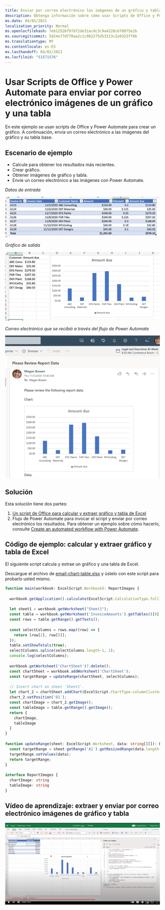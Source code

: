 ```yaml
---
title: Enviar por correo electrónico las imágenes de un gráfico y tabla de Excel
description: Obtenga información sobre cómo usar Scripts de Office y Power Automate para extraer y enviar por correo electrónico las imágenes de un gráfico y tabla de Excel.
ms.date: 04/01/2021
localization_priority: Normal
ms.openlocfilehash: 7eb12526f97d72de31acdc3c9a4228c670875e2b
ms.sourcegitcommit: 5d24e77df70aa2c1c982275d53213c2a9323ff86
ms.translationtype: MT
ms.contentlocale: es-ES
ms.lasthandoff: 04/02/2021
ms.locfileid: "51571576"
---
```

# <a name="use-office-scripts-and-power-automate-to-email-images-of-a-chart-and-table"></a>Usar Scripts de Office y Power Automate para enviar por correo electrónico imágenes de un gráfico y una tabla

En este ejemplo se usan scripts de Office y Power Automate para crear un gráfico. A continuación, envía un correo electrónico a las imágenes del gráfico y su tabla base.

## <a name="example-scenario"></a>Escenario de ejemplo

* Calcule para obtener los resultados más recientes.
* Crear gráfico.
* Obtener imágenes de gráfico y tabla.
* Envíe un correo electrónico a las imágenes con Power Automate.

_Datos de entrada_

![Datos de entrada](../../images/input-data.png)

_Gráfico de salida_

![Gráfico creado](../../images/chart-created.png)

_Correo electrónico que se recibió a través del flujo de Power Automate_

![Correo electrónico recibido](../../images/email-received.png)

## <a name="solution"></a>Solución

Esta solución tiene dos partes:

1. [Un script de Office para calcular y extraer gráfico y tabla de Excel](#sample-code-calculate-and-extract-excel-chart-and-table)
1. Flujo de Power Automate para invocar el script y enviar por correo electrónico los resultados. Para obtener un ejemplo sobre cómo hacerlo, consulte [Create an automated workflow with Power Automate](../../tutorials/excel-power-automate-returns.md#create-an-automated-workflow-with-power-automate).

## <a name="sample-code-calculate-and-extract-excel-chart-and-table"></a>Código de ejemplo: calcular y extraer gráfico y tabla de Excel

El siguiente script calcula y extrae un gráfico y una tabla de Excel.

Descargue el archivo de <a href="email-chart-table.xlsx">email-chart-table.xlsx</a> y ústelo con este script para probarlo usted mismo.

```TypeScript
function main(workbook: ExcelScript.Workbook): ReportImages {

  workbook.getApplication().calculate(ExcelScript.CalculationType.full);
  
  let sheet1 = workbook.getWorksheet("Sheet1");
  const table = workbook.getWorksheet('InvoiceAmounts').getTables()[0];
  const rows = table.getRange().getTexts();

  const selectColumns = rows.map((row) => {
    return [row[2], row[5]];
  });
  table.setShowTotals(true);
  selectColumns.splice(selectColumns.length-1, 1);
  console.log(selectColumns);

  workbook.getWorksheet('ChartSheet')?.delete();
  const chartSheet = workbook.addWorksheet('ChartSheet');
  const targetRange = updateRange(chartSheet, selectColumns);

  // Insert chart on sheet 'Sheet1'.
  let chart_2 = chartSheet.addChart(ExcelScript.ChartType.columnClustered, targetRange);
  chart_2.setPosition('D1');
  const chartImage = chart_2.getImage();
  const tableImage = table.getRange().getImage();
  return {
    chartImage,
    tableImage
  }
}

function updateRange(sheet: ExcelScript.Worksheet, data: string[][]): ExcelScript.Range {
  const targetRange = sheet.getRange('A1').getResizedRange(data.length-1, data[0].length-1);
  targetRange.setValues(data);
  return targetRange;
}

interface ReportImages {
  chartImage: string
  tableImage: string
}
```

## <a name="training-video-extract-and-email-images-of-chart-and-table"></a>Vídeo de aprendizaje: extraer y enviar por correo electrónico imágenes de gráfico y tabla

[![Ver vídeo paso a paso sobre cómo extraer y enviar por correo electrónico imágenes de gráfico y tabla](../../images/charts-image-vid.jpg)](https://youtu.be/152GJyqc-Kw "Vídeo paso a paso sobre cómo extraer y enviar por correo electrónico imágenes de gráfico y tabla")
